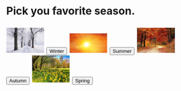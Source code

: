<html>
<head>
<meta name="viewport" content="width=device-width, initial-scale=1">
</head>
<body>

<H1 Pick your favourite season /H1>

Pick you favorite season.<div class="container">
  <img src="Trythisone/Snow.jpeg" alt="Snow" style="width:20%">
  <button type="button" onclick="Winter()">Winter</button>
  <img src="Trythisone/Sun.jpg" alt="Sun" style="width:20%">
  <button type="button" onclick="Summer()">Summer</button>
  <img src="Trythisone/Autumn.jpg" alt="Autumn" style="width:20%">
   <button type="button" onclick="Autumn()">Autumn</button>
  <img src="Trythisone/Spring.jpg" alt="Spring" style="width:20%">
    <button type="button" onclick="Spring()">Spring</button>
</div>

 

<p id="demo1"></p>


<script>

function Winter() {
document.getElementById("demo1").style.color = "blue";
document.getElementById("demo1").style.fontFamily = "Arial";
document.getElementById("demo1").style.fontSize = "larger";

  document.getElementById("demo1").innerHTML = "You Like Winter";

}
function Summer() {
document.getElementById("demo1").style.color = "Green";
  document.getElementById("demo1").style.backgroundColor = "red";
  document.getElementById("demo1").innerHTML = "You Like Summer";

}
function Autumn() {
document.getElementById("demo1").style.color = "Yellow";
  document.getElementById("demo1").innerHTML = "You Like Autumn";

}
function Spring() {
document.getElementById("demo1").style.backgroundColor = "Yellow";
document.getElementById("demo1").style.color = "Red";
  document.getElementById("demo1").innerHTML = "You Like Spring";

}

</script>

</body>
